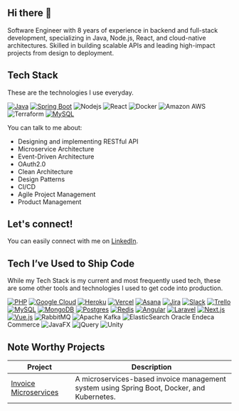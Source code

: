 
## Hi there 👋
Software Engineer with 8 years of experience in backend and full-stack development, specializing in Java, Node.js, React, and cloud-native architectures. Skilled in building scalable APIs and leading high-impact projects from design to deployment.

## Tech Stack
These are the technologies I use everyday.

[![Java](https://img.shields.io/badge/Java-%23ED8B00.svg?logo=openjdk&logoColor=white)](#)
[![Spring Boot](https://img.shields.io/badge/Spring%20Boot-6DB33F?logo=springboot&logoColor=fff)](#)
![Nodejs](https://img.shields.io/badge/Node.js-43853D?logo=node.js&logoColor=white)
![React](https://img.shields.io/badge/React-20232A?logo=react&logoColor=61DAFB)
![Docker](https://img.shields.io/badge/-Docker-2496ED?logo=docker&logoColor=white)
![Amazon AWS](https://img.shields.io/badge/Amazon%20AWS-232F3E?logo=amazon-aws)
![Terraform](https://img.shields.io/badge/terraform-%235835CC.svg?style=for-the-badge&logo=terraform&logoColor=white)
[![MySQL](https://img.shields.io/badge/MySQL-4479A1?logo=mysql&logoColor=fff)](#)

You can talk to me about: 
- Designing and implementing RESTful API
- Microservice Architecture
- Event-Driven Architecture
- OAuth2.0
- Clean Architecture
- Design Patterns
- CI/CD
- Agile Project Management
- Product Management

## Let's connect!
You can easily connect with me on [LinkedIn](https://www.linkedin.com/in/andrewpettigrew/).

## Tech I’ve Used to Ship Code
While my Tech Stack is my current and most frequently used tech, these are some other tools and technologies I used to get code into production.

[![PHP](https://img.shields.io/badge/php-%23777BB4.svg?&logo=php&logoColor=white)](#)
[![Google Cloud](https://img.shields.io/badge/Google%20Cloud-%234285F4.svg?logo=google-cloud&logoColor=white)](#)
[![Heroku](https://img.shields.io/badge/Heroku-430098?logo=heroku&logoColor=fffe)](#)
[![Vercel](https://img.shields.io/badge/Vercel-%23000000.svg?logo=vercel&logoColor=white)](#)
[![Asana](https://img.shields.io/badge/Asana-F06A6A?logo=asana&logoColor=fff)](#)
[![Jira](https://img.shields.io/badge/Jira-0052CC?logo=jira&logoColor=fff)](#)
[![Slack](https://img.shields.io/badge/Slack-4A154B?logo=slack&logoColor=fff)](#)
[![Trello](https://img.shields.io/badge/Trello-0052CC?logo=trello&logoColor=fff)](#)
[![MySQL](https://img.shields.io/badge/MySQL-4479A1?logo=mysql&logoColor=fff)](#)
[![MongoDB](https://img.shields.io/badge/MongoDB-%234ea94b.svg?logo=mongodb&logoColor=white)](#)
[![Postgres](https://img.shields.io/badge/Postgres-%23316192.svg?logo=postgresql&logoColor=white)](#)
[![Redis](https://img.shields.io/badge/Redis-%23DD0031.svg?logo=redis&logoColor=white)](#)
[![Angular](https://img.shields.io/badge/Angular-%23DD0031.svg?logo=angular&logoColor=white)](#)
[![Laravel](https://img.shields.io/badge/Laravel-%23FF2D20.svg?logo=laravel&logoColor=white)](#)
[![Next.js](https://img.shields.io/badge/Next.js-black?logo=next.js&logoColor=white)](#)
[![Vue.js](https://img.shields.io/badge/Vue.js-4FC08D?logo=vuedotjs&logoColor=fff)](#)
![RabbitMQ](https://img.shields.io/badge/Rabbitmq-FF6600?style=for-the-badge&logo=rabbitmq&logoColor=white)
![Apache Kafka](https://img.shields.io/badge/Apache%20Kafka-000?style=for-the-badge&logo=apachekafka)
![ElasticSearch](https://img.shields.io/badge/-ElasticSearch-005571?style=for-the-badge&logo=elasticsearch)
Oracle Endeca Commerce
![JavaFX](https://img.shields.io/badge/javafx-%23FF0000.svg?style=for-the-badge&logo=javafx&logoColor=white)
![jQuery](https://img.shields.io/badge/jquery-%230769AD.svg?style=for-the-badge&logo=jquery&logoColor=white)
![Unity](https://img.shields.io/badge/unity-%23000000.svg?style=for-the-badge&logo=unity&logoColor=white)

## Note Worthy Projects
| Project           | Description                                                                                     |
|-------------------------|-------------------------------------------------------------------------------------------------|
| [Invoice Microservices](https://github.com/apettiigrew/invoice-microservices)   | A microservices-based invoice management system using Spring Boot, Docker, and Kubernetes.      |

 
